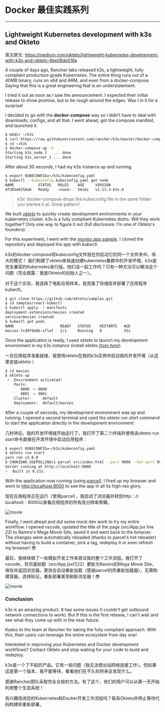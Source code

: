# Docker 最佳实践系列

-----

## Lightweight Kubernetes development with k3s and Okteto

 英文原文: <https://medium.com/okteto/lightweight-kubernetes-development-with-k3s-and-okteto-4be08de516a>

A couple of days ago, Rancher labs released k3s, a lightweight, fully compliant production-grade Kubernetes. The entire thing runs out of a 40MB binary, runs on x64 and ARM, and even from a docker-compose. Saying that this is a great engineering feat is an understatement.

I tried it out as soon as I saw the announcement. I expected their initial release to show promise, but to be rough around the edges. Was I in it for a surprise!

I decided to go with the **docker-compose** way so I didn’t have to deal with downloads, configs, and all that. I went ahead, got the compose manifest, and launched it.

``` bash
$ mkdir ~/k3s
$ curl https://raw.githubusercontent.com/rancher/k3s/master/docker-compose.yml > ~/k3s/docker-compose.yml
$ cd ~/k3s
$ docker-compose up -d
Starting k3s_node_1   ... done
Starting k3s_server_1 ... done
```

After about 30 seconds, I had my k3s instance up and running.

``` bash
$ export KUBECONFIG=~/k3s/kubeconfig.yaml
$ kubectl --kubeconfig kubeconfig.yaml get node                                                              (k3s/default)
NAME           STATUS   ROLES    AGE     VERSION
df305e6358a6   Ready    <none>   5m16s   v1.13.3-k3s.6

```

>k3s’ docker-compose drops the kubeconfig file in the same folder you started it at. Great pattern!

We built *[okteto](https://okteto.com/)* to quickly create development environments in your kubernetes cluster. k3s is a fully compliant Kubernetes distro. Will they work together? Only one way to figure it out (full disclosure: I’m one of Okteto's founders).

For this experiment, I went with the [*movies app sample*](https://github.com/okteto/samples/tree/master/react-kubectl). I cloned the repository and deployed the app with *kubectl*.


k3s的docker-compose将kubeconfig文件放在你启动它的同一个文件夹中。伟大的模式！
我们构建了okteto来快速创建kubernetes集群中的开发环境。k3s是完全兼容的Kubernetes发行版。他们会一起工作吗？只有一种方法可以解决这个问题（完全披露：我是Okteto的创始人之一）。

对于这个实验，我选择了电影应用样本。我克隆了存储库并部署了应用程序kubectl。

``` bash
$ git clone https://github.com/okteto/samples.git
$ cd samples/react-kubectl
$ kubectl apply -f manifests
deployment.extensions/movies created
service/movies created
$ kubectl get pods
NAME                     READY   STATUS    RESTARTS   AGE
movies-7cd9f9ddb-sflwf   1/1     Running   0          55s

```

Once the application is ready, I used okteto to launch my development environment in my k3s instance (install okteto [*from here*](https://okteto.com/docs/getting-started/installation/index.html)).

一旦应用程序准备就绪，我使用okteto在我的k3s实例中启动我的开发环境（从这里安装okteto ）

``` bash
$ cd movies
$ okteto up
 ✓  Environment activated!
    Ports:
       9000 -> 9000
       9001 -> 9001
    Cluster:     default
    Deployment:  default/movies

```

After a couple of seconds, my development environment was up and running. I opened a second terminal and used the *okteto run start* command to start the application directly in the development environment:

几秒钟后，我的开发环境就开始运行了。我打开了第二个终端并使用该okteto run start命令直接在开发环境中启动应用程序：

``` bash
$ export KUBECONFIG=~/k3s/kubeconfig.yaml
$ okteto run start
yarn run v1.6.0
$ CHOKIDAR_USEPOLLING=1 parcel src/index.html --port 9000 --hmr-port 9001
Server running at http://localhost:9000
✨  Built in 8.21s.
```

With the application now running (using [*parcel*](https://github.com/parcel-bundler/parcel)), I fired up my browser and went to <http://localhost:9000> to see the app in all its high-res glory.

现在应用程序正在运行（使用parcel），我启动了浏览器并转到http：// localhost：9000以查看应用程序的所有高分辨率荣耀。

![movie](https://cdn-images-1.medium.com/max/800/1*J09EldoCmekEWT3wHIru0w.png)

Finally, I went ahead and did some mock dev work to try my entire workflow. I opened vscode, updated the title of the page (*src/App.jsx* line *22*) to Ramiro's Mega Movie Site, saved it and went back to the browser. The changes were automatically reloaded (thanks to parcel's hot reloader) without having to build a container, pick a tag, redeploy it or even refresh my browser! 😎

最后，我继续做了一些模拟开发工作来尝试我的整个工作流程。我打开了vscode，将页面标题（src/App.jsx行22）更新为Ramiro的Mega Movie Site，保存并返回浏览器。更改会自动重新加载（感谢parcel的热重新加载器），无需构建容器，选择标记，重新部署甚至刷新浏览器！😎


![movie](https://cdn-images-1.medium.com/max/800/1*KFNDQ9ukDkIuIGvbMoeHgg.gif)

### **Conclusion**

k3s is an amazing product. It has some issues (I couldn't get outbound network connections to work). But If this is the first release, I can't wait and see what they come up with in the near future.

Kudos to the team at Rancher for taking the fully compliant approach. With this, their users can leverage the entire ecosystem from day one!

Interested in improving your Kubernetes and Docker development workflows? Contact Okteto and stop waiting for your code to build and redeploy.

k3s是一个了不起的产品。它有一些问题（我无法使出站网络连接工作）。但如果这是第一个版本，我不能等待，看看他们在不久的将来会发现什么。

感谢Rancher团队采取完全合规的方法。有了这个，他们的用户可以从第一天开始利用整个生态系统！

有兴趣改进您的Kubernetes和Docker开发工作流程吗？联系Okteto并停止等待代码构建和重新部署。
